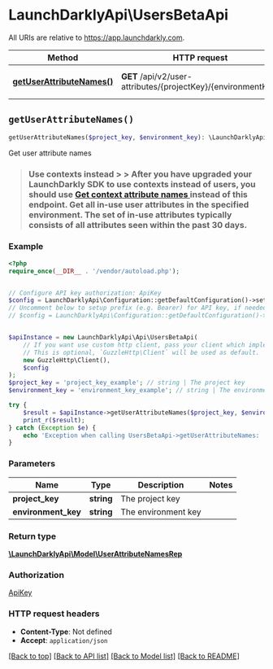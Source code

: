 # LaunchDarklyApi\UsersBetaApi

All URIs are relative to https://app.launchdarkly.com.

Method | HTTP request | Description
------------- | ------------- | -------------
[**getUserAttributeNames()**](UsersBetaApi.md#getUserAttributeNames) | **GET** /api/v2/user-attributes/{projectKey}/{environmentKey} | Get user attribute names


## `getUserAttributeNames()`

```php
getUserAttributeNames($project_key, $environment_key): \LaunchDarklyApi\Model\UserAttributeNamesRep
```

Get user attribute names

> ### Use contexts instead > > After you have upgraded your LaunchDarkly SDK to use contexts instead of users, you should use [Get context attribute names ](https://launchdarkly.com/docs/ld-docs/api/contexts/get-context-attribute-names) instead of this endpoint.  Get all in-use user attributes in the specified environment. The set of in-use attributes typically consists of all attributes seen within the past 30 days.

### Example

```php
<?php
require_once(__DIR__ . '/vendor/autoload.php');


// Configure API key authorization: ApiKey
$config = LaunchDarklyApi\Configuration::getDefaultConfiguration()->setApiKey('Authorization', 'YOUR_API_KEY');
// Uncomment below to setup prefix (e.g. Bearer) for API key, if needed
// $config = LaunchDarklyApi\Configuration::getDefaultConfiguration()->setApiKeyPrefix('Authorization', 'Bearer');


$apiInstance = new LaunchDarklyApi\Api\UsersBetaApi(
    // If you want use custom http client, pass your client which implements `GuzzleHttp\ClientInterface`.
    // This is optional, `GuzzleHttp\Client` will be used as default.
    new GuzzleHttp\Client(),
    $config
);
$project_key = 'project_key_example'; // string | The project key
$environment_key = 'environment_key_example'; // string | The environment key

try {
    $result = $apiInstance->getUserAttributeNames($project_key, $environment_key);
    print_r($result);
} catch (Exception $e) {
    echo 'Exception when calling UsersBetaApi->getUserAttributeNames: ', $e->getMessage(), PHP_EOL;
}
```

### Parameters

Name | Type | Description  | Notes
------------- | ------------- | ------------- | -------------
 **project_key** | **string**| The project key |
 **environment_key** | **string**| The environment key |

### Return type

[**\LaunchDarklyApi\Model\UserAttributeNamesRep**](../Model/UserAttributeNamesRep.md)

### Authorization

[ApiKey](../../README.md#ApiKey)

### HTTP request headers

- **Content-Type**: Not defined
- **Accept**: `application/json`

[[Back to top]](#) [[Back to API list]](../../README.md#endpoints)
[[Back to Model list]](../../README.md#models)
[[Back to README]](../../README.md)
